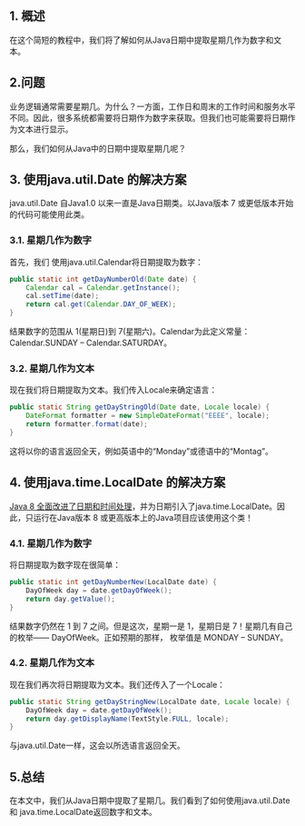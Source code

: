## 1. 概述

在这个简短的教程中，我们将了解如何从Java日期中提取星期几作为数字和文本。

## 2.问题

业务逻辑通常需要星期几。为什么？一方面，工作日和周末的工作时间和服务水平不同。因此，很多系统都需要将日期作为数字来获取。但我们也可能需要将日期作为文本进行显示。

那么，我们如何从Java中的日期中提取星期几呢？

## 3. 使用java.util.Date 的解决方案

java.util.Date 自Java1.0 以来一直是Java日期类。以Java版本 7 或更低版本开始的代码可能使用此类。

### 3.1. 星期几作为数字

首先，我们 使用java.util.Calendar将日期提取为数字：

```java
public static int getDayNumberOld(Date date) {
    Calendar cal = Calendar.getInstance();
    cal.setTime(date);
    return cal.get(Calendar.DAY_OF_WEEK);
}
```

结果数字的范围从 1(星期日)到 7(星期六)。Calendar为此定义常量：Calendar.SUNDAY – Calendar.SATURDAY。

### 3.2. 星期几作为文本

现在我们将日期提取为文本。我们传入Locale来确定语言：

```java
public static String getDayStringOld(Date date, Locale locale) {
    DateFormat formatter = new SimpleDateFormat("EEEE", locale);
    return formatter.format(date);
}
```

这将以你的语言返回全天，例如英语中的“Monday”或德语中的“Montag”。

## 4. 使用java.time.LocalDate 的解决方案

[Java 8 全面改进了日期和时间处理](https://www.baeldung.com/java-8-date-time-intro)，并为日期引入了java.time.LocalDate。因此，只运行在Java版本 8 或更高版本上的Java项目应该使用这个类！

### 4.1. 星期几作为数字

将日期提取为数字现在很简单：

```java
public static int getDayNumberNew(LocalDate date) {
    DayOfWeek day = date.getDayOfWeek();
    return day.getValue();
}
```

结果数字仍然在 1 到 7 之间。但是这次，星期一是 1，星期日是 7！星期几有自己的枚举—— DayOfWeek。正如预期的那样， 枚举值是 MONDAY – SUNDAY。

### 4.2. 星期几作为文本

现在我们再次将日期提取为文本。我们还传入了一个Locale：

```java
public static String getDayStringNew(LocalDate date, Locale locale) {
    DayOfWeek day = date.getDayOfWeek();
    return day.getDisplayName(TextStyle.FULL, locale);
}
```

与java.util.Date一样，这会以所选语言返回全天。

## 5.总结

在本文中，我们从Java日期中提取了星期几。我们看到了如何使用java.util.Date 和 java.time.LocalDate返回数字和文本。